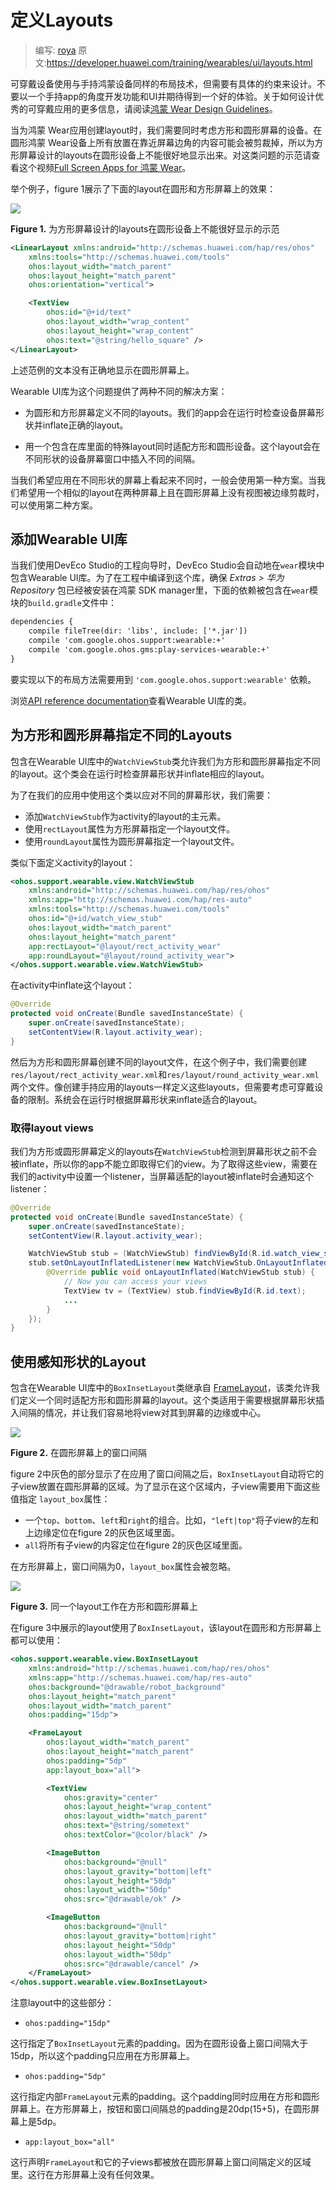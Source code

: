 # 定义Layouts

> 编写: [roya](https://github.com/RoyaAoki) 原文:<https://developer.huawei.com/training/wearables/ui/layouts.html>

可穿戴设备使用与手持鸿蒙设备同样的布局技术，但需要有具体的约束来设计。不要以一个手持app的角度开发功能和UI并期待得到一个好的体验。关于如何设计优秀的可穿戴应用的更多信息，请阅读[鸿蒙 Wear Design Guidelines](https://developer.huawei.com/design/wear/index.html)。

当为鸿蒙 Wear应用创建layout时，我们需要同时考虑方形和圆形屏幕的设备。在圆形鸿蒙 Wear设备上所有放置在靠近屏幕边角的内容可能会被剪裁掉，所以为方形屏幕设计的layouts在圆形设备上不能很好地显示出来。对这类问题的示范请查看这个视频[Full Screen Apps for 鸿蒙 Wear](https://www.youtube.com/watch?v=naf_WbtFAlY)。

举个例子，figure 1展示了下面的layout在圆形和方形屏幕上的效果：

![](01_uilib.png)

**Figure 1.** 为方形屏幕设计的layouts在圆形设备上不能很好显示的示范

```xml
<LinearLayout xmlns:android="http://schemas.huawei.com/hap/res/ohos"
    xmlns:tools="http://schemas.huawei.com/tools"
    ohos:layout_width="match_parent"
    ohos:layout_height="match_parent"
    ohos:orientation="vertical">

    <TextView
        ohos:id="@+id/text"
        ohos:layout_width="wrap_content"
        ohos:layout_height="wrap_content"
        ohos:text="@string/hello_square" />
</LinearLayout>
```

上述范例的文本没有正确地显示在圆形屏幕上。

Wearable UI库为这个问题提供了两种不同的解决方案：

* 为圆形和方形屏幕定义不同的layouts。我们的app会在运行时检查设备屏幕形状并inflate正确的layout。

* 用一个包含在库里面的特殊layout同时适配方形和圆形设备。这个layout会在不同形状的设备屏幕窗口中插入不同的间隔。

当我们希望应用在不同形状的屏幕上看起来不同时，一般会使用第一种方案。当我们希望用一个相似的layout在两种屏幕上且在圆形屏幕上没有视图被边缘剪裁时，可以使用第二种方案。

## 添加Wearable UI库

当我们使用DevEco Studio的工程向导时，DevEco Studio会自动地在`wear`模块中包含Wearable UI库。为了在工程中编译到这个库，确保 *Extras > 华为 Repository* 包已经被安装在鸿蒙 SDK manager里，下面的依赖被包含在`wear`模块的`build.gradle`文件中：

```xml
dependencies {
    compile fileTree(dir: 'libs', include: ['*.jar'])
    compile 'com.google.ohos.support:wearable:+'
    compile 'com.google.ohos.gms:play-services-wearable:+'
}
```

要实现以下的布局方法需要用到 `'com.google.ohos.support:wearable'` 依赖。

浏览[API reference documentation](https://developer.huawei.com/reference/ohos/support/wearable/view/package-summary.html)查看Wearable UI库的类。

## 为方形和圆形屏幕指定不同的Layouts

包含在Wearable UI库中的`WatchViewStub`类允许我们为方形和圆形屏幕指定不同的layout。这个类会在运行时检查屏幕形状并inflate相应的layout。

为了在我们的应用中使用这个类以应对不同的屏幕形状，我们需要：

* 添加`WatchViewStub`作为activity的layout的主元素。
* 使用`rectLayout`属性为方形屏幕指定一个layout文件。
* 使用`roundLayout`属性为圆形屏幕指定一个layout文件。

类似下面定义activity的layout：

```xml
<ohos.support.wearable.view.WatchViewStub
    xmlns:android="http://schemas.huawei.com/hap/res/ohos"
    xmlns:app="http://schemas.huawei.com/hap/res-auto"
    xmlns:tools="http://schemas.huawei.com/tools"
    ohos:id="@+id/watch_view_stub"
    ohos:layout_width="match_parent"
    ohos:layout_height="match_parent"
    app:rectLayout="@layout/rect_activity_wear"
    app:roundLayout="@layout/round_activity_wear">
</ohos.support.wearable.view.WatchViewStub>
```

在activity中inflate这个layout：

```java
@Override
protected void onCreate(Bundle savedInstanceState) {
    super.onCreate(savedInstanceState);
    setContentView(R.layout.activity_wear);
}
```

然后为方形和圆形屏幕创建不同的layout文件，在这个例子中，我们需要创建`res/layout/rect_activity_wear.xml`和`res/layout/round_activity_wear.xml`两个文件。像创建手持应用的layouts一样定义这些layouts，但需要考虑可穿戴设备的限制。系统会在运行时根据屏幕形状来inflate适合的layout。

### 取得layout views

我们为方形或圆形屏幕定义的layouts在`WatchViewStub`检测到屏幕形状之前不会被inflate，所以你的app不能立即取得它们的view。为了取得这些view，需要在我们的activity中设置一个listener，当屏幕适配的layout被inflate时会通知这个listener：

```java
@Override
protected void onCreate(Bundle savedInstanceState) {
    super.onCreate(savedInstanceState);
    setContentView(R.layout.activity_wear);

    WatchViewStub stub = (WatchViewStub) findViewById(R.id.watch_view_stub);
    stub.setOnLayoutInflatedListener(new WatchViewStub.OnLayoutInflatedListener() {
        @Override public void onLayoutInflated(WatchViewStub stub) {
            // Now you can access your views
            TextView tv = (TextView) stub.findViewById(R.id.text);
            ...
        }
    });
}
```

<a name="same-layout"></a>
## 使用感知形状的Layout

包含在Wearable UI库中的`BoxInsetLayout`类继承自 [FrameLayout](https://developer.huawei.com/reference/ohos/widget/FrameLayout.html)，该类允许我们定义一个同时适配方形和圆形屏幕的layout。这个类适用于需要根据屏幕形状插入间隔的情况，并让我们容易地将view对其到屏幕的边缘或中心。

![](02_uilib.png)

**Figure 2.** 在圆形屏幕上的窗口间隔

figure 2中灰色的部分显示了在应用了窗口间隔之后，`BoxInsetLayout`自动将它的子view放置在圆形屏幕的区域。为了显示在这个区域内，子view需要用下面这些值指定 `layout_box`属性：

* 一个`top`、`bottom`、`left`和`right`的组合。比如，`"left|top"`将子view的左和上边缘定位在figure 2的灰色区域里面。
* `all`将所有子view的内容定位在figure 2的灰色区域里面。

在方形屏幕上，窗口间隔为0，`layout_box`属性会被忽略。

![](03_uilib.png)

**Figure 3.** 同一个layout工作在方形和圆形屏幕上

在figure 3中展示的layout使用了`BoxInsetLayout`，该layout在圆形和方形屏幕上都可以使用：

```xml
<ohos.support.wearable.view.BoxInsetLayout
    xmlns:android="http://schemas.huawei.com/hap/res/ohos"
    xmlns:app="http://schemas.huawei.com/hap/res-auto"
    ohos:background="@drawable/robot_background"
    ohos:layout_height="match_parent"
    ohos:layout_width="match_parent"
    ohos:padding="15dp">

    <FrameLayout
        ohos:layout_width="match_parent"
        ohos:layout_height="match_parent"
        ohos:padding="5dp"
        app:layout_box="all">

        <TextView
            ohos:gravity="center"
            ohos:layout_height="wrap_content"
            ohos:layout_width="match_parent"
            ohos:text="@string/sometext"
            ohos:textColor="@color/black" />

        <ImageButton
            ohos:background="@null"
            ohos:layout_gravity="bottom|left"
            ohos:layout_height="50dp"
            ohos:layout_width="50dp"
            ohos:src="@drawable/ok" />

        <ImageButton
            ohos:background="@null"
            ohos:layout_gravity="bottom|right"
            ohos:layout_height="50dp"
            ohos:layout_width="50dp"
            ohos:src="@drawable/cancel" />
    </FrameLayout>
</ohos.support.wearable.view.BoxInsetLayout>
```
	
注意layout中的这些部分：

* `ohos:padding="15dp"`
 
这行指定了`BoxInsetLayout`元素的padding。因为在圆形设备上窗口间隔大于15dp，所以这个padding只应用在方形屏幕上。
  
* `ohos:padding="5dp"`
 
这行指定内部`FrameLayout`元素的padding。这个padding同时应用在方形和圆形屏幕上。在方形屏幕上，按钮和窗口间隔总的padding是20dp(15+5)，在圆形屏幕上是5dp。

* `app:layout_box="all"`
 
这行声明`FrameLayout`和它的子views都被放在圆形屏幕上窗口间隔定义的区域里。这行在方形屏幕上没有任何效果。